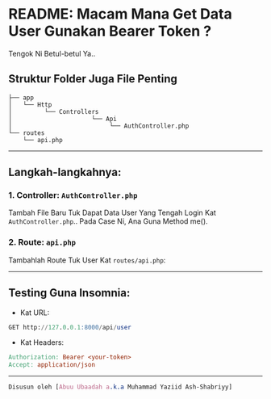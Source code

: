 # README: Macam Mana Get Data User Gunakan Bearer Token ?

Tengok Ni Betul-betul Ya..

## **Struktur Folder Juga File Penting**

```
├── app
│   └── Http
│         └── Controllers
│                      └── Api
│                           └── AuthController.php
└── routes
    └── api.php 
```

---

## **Langkah-langkahnya:**

### **1. Controller: `AuthController.php`**
Tambah File Baru Tuk Dapat Data User Yang Tengah Login Kat `AuthController.php`.. Pada Case Ni, Ana Guna Method me().

### **2. Route: `api.php`**
Tambahlah Route Tuk User Kat `routes/api.php`:

---

## **Testing Guna Insomnia:**

- Kat URL:
```sql
GET http://127.0.0.1:8000/api/user
```

- Kat Headers:
```makefile
Authorization: Bearer <your-token>
Accept: application/json
```

---

```css
Disusun oleh [Abuu Ubaadah a.k.a Muhammad Yaziid Ash-Shabriyy]
```
